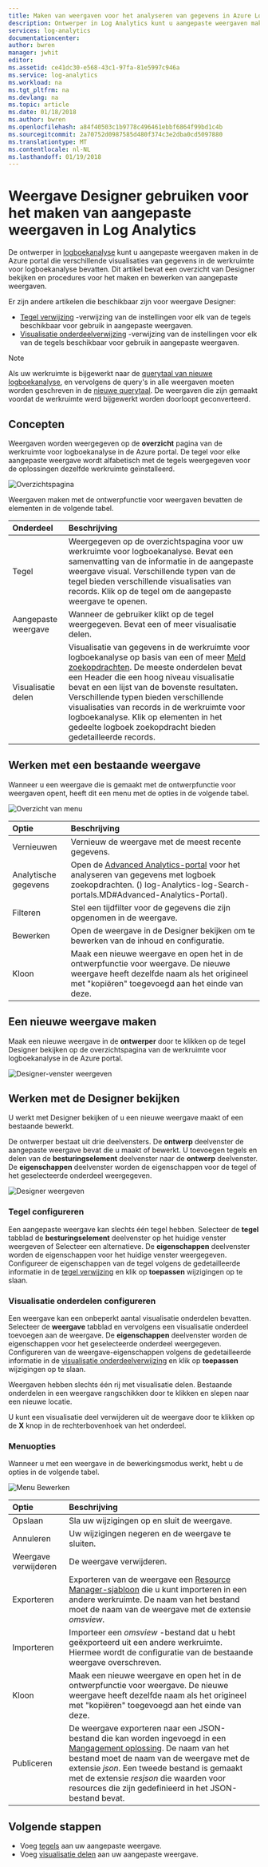 ```yaml
---
title: Maken van weergaven voor het analyseren van gegevens in Azure Log Analytics | Microsoft Docs
description: Ontwerper in Log Analytics kunt u aangepaste weergaven maken die worden weergegeven in de Azure-portal en verschillende visualisaties van gegevens in de werkruimte voor logboekanalyse bevatten. Dit artikel bevat een overzicht van Designer bekijken en procedures voor het maken en bewerken van aangepaste weergaven.
services: log-analytics
documentationcenter: 
author: bwren
manager: jwhit
editor: 
ms.assetid: ce41dc30-e568-43c1-97fa-81e5997c946a
ms.service: log-analytics
ms.workload: na
ms.tgt_pltfrm: na
ms.devlang: na
ms.topic: article
ms.date: 01/18/2018
ms.author: bwren
ms.openlocfilehash: a84f40503c1b9778c496461ebbf6864f99bd1c4b
ms.sourcegitcommit: 2a70752d0987585d480f374c3e2dba0cd5097880
ms.translationtype: MT
ms.contentlocale: nl-NL
ms.lasthandoff: 01/19/2018
---
```

# <a name="use-view-designer-to-create-custom-views-in-log-analytics"></a>Weergave Designer gebruiken voor het maken van aangepaste weergaven in Log Analytics
De ontwerper in [logboekanalyse](log-analytics-overview.md) kunt u aangepaste weergaven maken in de Azure portal die verschillende visualisaties van gegevens in de werkruimte voor logboekanalyse bevatten. Dit artikel bevat een overzicht van Designer bekijken en procedures voor het maken en bewerken van aangepaste weergaven.

Er zijn andere artikelen die beschikbaar zijn voor weergave Designer:

* [Tegel verwijzing](log-analytics-view-designer-tiles.md) -verwijzing van de instellingen voor elk van de tegels beschikbaar voor gebruik in aangepaste weergaven.
* [Visualisatie onderdeelverwijzing](log-analytics-view-designer-parts.md) -verwijzing van de instellingen voor elk van de tegels beschikbaar voor gebruik in aangepaste weergaven.

>[!NOTE]
> Als uw werkruimte is bijgewerkt naar de [querytaal van nieuwe logboekanalyse](log-analytics-log-search-upgrade.md), en vervolgens de query's in alle weergaven moeten worden geschreven in de [nieuwe querytaal](https://go.microsoft.com/fwlink/?linkid=856078).  De weergaven die zijn gemaakt voordat de werkruimte werd bijgewerkt worden doorloopt geconverteerd.

## <a name="concepts"></a>Concepten
Weergaven worden weergegeven op de **overzicht** pagina van de werkruimte voor logboekanalyse in de Azure portal.  De tegel voor elke aangepaste weergave wordt alfabetisch met de tegels weergegeven voor de oplossingen dezelfde werkruimte geïnstalleerd.

![Overzichtspagina](media/log-analytics-view-designer/overview-page.png)

Weergaven maken met de ontwerpfunctie voor weergaven bevatten de elementen in de volgende tabel.

| Onderdeel | Beschrijving |
|:--- |:--- |
| Tegel |Weergegeven op de overzichtspagina voor uw werkruimte voor logboekanalyse.  Bevat een samenvatting van de informatie in de aangepaste weergave visual.  Verschillende typen van de tegel bieden verschillende visualisaties van records.  Klik op de tegel om de aangepaste weergave te openen. |
| Aangepaste weergave |Wanneer de gebruiker klikt op de tegel weergegeven.  Bevat een of meer visualisatie delen. |
| Visualisatie delen |Visualisatie van gegevens in de werkruimte voor logboekanalyse op basis van een of meer [Meld zoekopdrachten](log-analytics-log-searches.md).  De meeste onderdelen bevat een Header die een hoog niveau visualisatie bevat en een lijst van de bovenste resultaten.  Verschillende typen bieden verschillende visualisaties van records in de werkruimte voor logboekanalyse.  Klik op elementen in het gedeelte logboek zoekopdracht bieden gedetailleerde records. |


## <a name="work-with-an-existing-view"></a>Werken met een bestaande weergave
Wanneer u een weergave die is gemaakt met de ontwerpfunctie voor weergaven opent, heeft dit een menu met de opties in de volgende tabel.

![Overzicht van menu](media/log-analytics-view-designer/overview-menu.png)


| Optie | Beschrijving |
|:--|:--|
| Vernieuwen   | Vernieuw de weergave met de meest recente gegevens. | 
| Analytische gegevens | Open de [Advanced Analytics-portal](log-analytics-log-search-portals.md#advanced-analytics-portal) voor het analyseren van gegevens met logboek zoekopdrachten. () log-Analytics-log-Search-portals.MD#Advanced-Analytics-Portal). |
| Filteren    | Stel een tijdfilter voor de gegevens die zijn opgenomen in de weergave. |
| Bewerken      | Open de weergave in de Designer bekijken om te bewerken van de inhoud en configuratie.   |
| Kloon     | Maak een nieuwe weergave en open het in de ontwerpfunctie voor weergave.  De nieuwe weergave heeft dezelfde naam als het origineel met "kopiëren" toegevoegd aan het einde van deze. |


## <a name="create-a-new-view"></a>Een nieuwe weergave maken
Maak een nieuwe weergave in de **ontwerper** door te klikken op de tegel Designer bekijken op de overzichtspagina van de werkruimte voor logboekanalyse in de Azure portal.

![Designer-venster weergeven](media/log-analytics-view-designer/view-designer-tile.png)


## <a name="working-with-view-designer"></a>Werken met de Designer bekijken
U werkt met Designer bekijken of u een nieuwe weergave maakt of een bestaande bewerkt.  

De ontwerper bestaat uit drie deelvensters.  De **ontwerp** deelvenster de aangepaste weergave bevat die u maakt of bewerkt.  U toevoegen tegels en delen van de **besturingselement** deelvenster naar de **ontwerp** deelvenster.  De **eigenschappen** deelvenster worden de eigenschappen voor de tegel of het geselecteerde onderdeel weergegeven.

![Designer weergeven](media/log-analytics-view-designer/view-designer-screenshot.png)

### <a name="configure-view-tile"></a>Tegel configureren
Een aangepaste weergave kan slechts één tegel hebben.  Selecteer de **tegel** tabblad de **besturingselement** deelvenster op het huidige venster weergeven of Selecteer een alternatieve.  De **eigenschappen** deelvenster worden de eigenschappen voor het huidige venster weergegeven.  Configureer de eigenschappen van de tegel volgens de gedetailleerde informatie in de [tegel verwijzing](log-analytics-view-designer-tiles.md) en klik op **toepassen** wijzigingen op te slaan.

### <a name="configure-visualization-parts"></a>Visualisatie onderdelen configureren
Een weergave kan een onbeperkt aantal visualisatie onderdelen bevatten.  Selecteer de **weergave** tabblad en vervolgens een visualisatie onderdeel toevoegen aan de weergave.  De **eigenschappen** deelvenster worden de eigenschappen voor het geselecteerde onderdeel weergegeven.  Configureren van de weergave-eigenschappen volgens de gedetailleerde informatie in de [visualisatie onderdeelverwijzing](log-analytics-view-designer-parts.md) en klik op **toepassen** wijzigingen op te slaan.

Weergaven hebben slechts één rij met visualisatie delen.  Bestaande onderdelen in een weergave rangschikken door te klikken en slepen naar een nieuwe locatie.

U kunt een visualisatie deel verwijderen uit de weergave door te klikken op de **X** knop in de rechterbovenhoek van het onderdeel.


### <a name="menu-options"></a>Menuopties
Wanneer u met een weergave in de bewerkingsmodus werkt, hebt u de opties in de volgende tabel.

![Menu Bewerken](media/log-analytics-view-designer/edit-menu.png)

| Optie | Beschrijving |
|:--|:--|
| Opslaan        | Sla uw wijzigingen op en sluit de weergave. |
| Annuleren      | Uw wijzigingen negeren en de weergave te sluiten. |
| Weergave verwijderen | De weergave verwijderen. |
| Exporteren      | Exporteren van de weergave een [Resource Manager-sjabloon](../azure-resource-manager/resource-group-authoring-templates.md) die u kunt importeren in een andere werkruimte.  De naam van het bestand moet de naam van de weergave met de extensie *omsview*. |
| Importeren      | Importeer een *omsview* -bestand dat u hebt geëxporteerd uit een andere werkruimte.  Hiermee wordt de configuratie van de bestaande weergave overschreven. |
| Kloon       | Maak een nieuwe weergave en open het in de ontwerpfunctie voor weergave.  De nieuwe weergave heeft dezelfde naam als het origineel met "kopiëren" toegevoegd aan het einde van deze. |
| Publiceren     | De weergave exporteren naar een JSON-bestand die kan worden ingevoegd in een [Mangagement oplossing](../operations-management-suite/operations-management-suite-solutions-resources-views.md).  De naam van het bestand moet de naam van de weergave met de extensie *json*. Een tweede bestand is gemaakt met de extensie *resjson* die waarden voor resources die zijn gedefinieerd in het JSON-bestand bevat.

## <a name="next-steps"></a>Volgende stappen
* Voeg [tegels](log-analytics-view-designer-tiles.md) aan uw aangepaste weergave.
* Voeg [visualisatie delen](log-analytics-view-designer-parts.md) aan uw aangepaste weergave.
